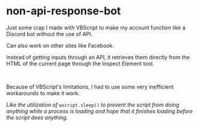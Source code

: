 # non-api-response-bot
Just some crap I made with VBScript to make my account function like a Discord bot without the use of API.

Can also work on other sites like Facebook.

Instead of getting inputs through an API, it retrieves them directly from the HTML of the current page through the Inspect Element tool.

‎

Because of VBScript's limitations, I had to use some very inefficient workarounds to make it work.

*Like the utilization of* `wscript.sleep()` *to prevent the script from doing anything while a process is loading and hope that it finishes loading before the script does anything.*
